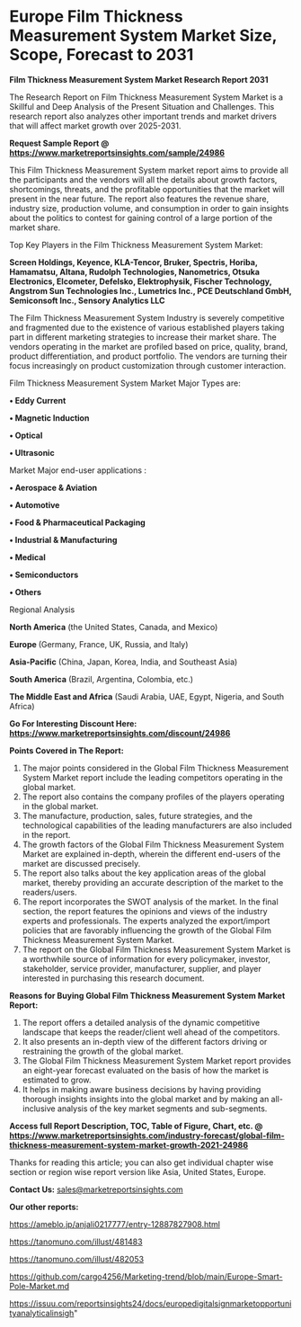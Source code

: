 # Europe Film Thickness Measurement System Market Size, Scope, Forecast to 2031

<strong>Film Thickness Measurement System Market Research Report 2031</strong>

The Research Report on Film Thickness Measurement System Market is a Skillful and Deep Analysis of the Present Situation and Challenges. This research report also analyzes other important trends and market drivers that will affect market growth over 2025-2031.

<strong>Request Sample Report @ <a href=https://www.marketreportsinsights.com/sample/24986>https://www.marketreportsinsights.com/sample/24986</a></strong>

This Film Thickness Measurement System market report aims to provide all the participants and the vendors will all the details about growth factors, shortcomings, threats, and the profitable opportunities that the market will present in the near future. The report also features the revenue share, industry size, production volume, and consumption in order to gain insights about the politics to contest for gaining control of a large portion of the market share.

Top Key Players in the Film Thickness Measurement System Market:

<strong>Screen Holdings, Keyence, KLA-Tencor, Bruker, Spectris, Horiba, Hamamatsu, Altana, Rudolph Technologies, Nanometrics, Otsuka Electronics, Elcometer, Defelsko, Elektrophysik, Fischer Technology, Angstrom Sun Technologies Inc., Lumetrics Inc., PCE Deutschland GmbH, Semiconsoft Inc., Sensory Analytics LLC</strong>

The Film Thickness Measurement System Industry is severely competitive and fragmented due to the existence of various established players taking part in different marketing strategies to increase their market share. The vendors operating in the market are profiled based on price, quality, brand, product differentiation, and product portfolio. The vendors are turning their focus increasingly on product customization through customer interaction.

Film Thickness Measurement System Market Major Types are:

<strong>• Eddy Current

• Magnetic Induction

• Optical

• Ultrasonic</strong>

Market Major end-user applications :

<strong>• Aerospace & Aviation

• Automotive

• Food & Pharmaceutical Packaging

• Industrial & Manufacturing

• Medical

• Semiconductors

• Others</strong>

Regional Analysis

</u><strong><b>North America</b></strong> (the United States, Canada, and Mexico)

<strong><b>Europe </b></strong>(Germany, France, UK, Russia, and Italy)

<strong><b>Asia-Pacific</b></strong> (China, Japan, Korea, India, and Southeast Asia)

<strong><b>South America</b></strong> (Brazil, Argentina, Colombia, etc.)

<strong><b>The Middle East and Africa</b></strong> (Saudi Arabia, UAE, Egypt, Nigeria, and South Africa)

<strong>Go For Interesting Discount Here: <a href=https://www.marketreportsinsights.com/discount/24986>https://www.marketreportsinsights.com/discount/24986</a></strong>

<strong>Points Covered in The Report:</strong>
<ol>
  <li>The major points considered in the Global Film Thickness Measurement System Market report include the leading competitors operating in the global market.</li>
  <li>The report also contains the company profiles of the players operating in the global market.</li>
  <li>The manufacture, production, sales, future strategies, and the technological capabilities of the leading manufacturers are also included in the report.</li>
  <li>The growth factors of the Global Film Thickness Measurement System Market are explained in-depth, wherein the different end-users of the market are discussed precisely.</li>
  <li>The report also talks about the key application areas of the global market, thereby providing an accurate description of the market to the readers/users.</li>
  <li>The report incorporates the SWOT analysis of the market. In the final section, the report features the opinions and views of the industry experts and professionals. The experts analyzed the export/import policies that are favorably influencing the growth of the Global Film Thickness Measurement System Market.</li>
  <li>The report on the Global Film Thickness Measurement System Market is a worthwhile source of information for every policymaker, investor, stakeholder, service provider, manufacturer, supplier, and player interested in purchasing this research document.</li>
</ol>
<strong>Reasons for Buying Global Film Thickness Measurement System Market Report:</strong>

<ol>
  <li>The report offers a detailed analysis of the dynamic competitive landscape that keeps the reader/client well ahead of the competitors.</li>
  <li>It also presents an in-depth view of the different factors driving or restraining the growth of the global market.</li>
  <li>The Global Film Thickness Measurement System Market report provides an eight-year forecast evaluated on the basis of how the market is estimated to grow.</li>
  <li>It helps in making aware business decisions by having providing thorough insights insights into the global market and by making an all-inclusive analysis of the key market segments and sub-segments.</li>
</ol>
<strong>Access full Report Description, TOC, Table of Figure, Chart, etc. @ <a href=https://www.marketreportsinsights.com/industry-forecast/global-film-thickness-measurement-system-market-growth-2021-24986>https://www.marketreportsinsights.com/industry-forecast/global-film-thickness-measurement-system-market-growth-2021-24986</a></strong>


Thanks for reading this article; you can also get individual chapter wise section or region wise report version like Asia, United States, Europe.

<strong>Contact Us:</strong>
sales@marketreportsinsights.com

<strong>Our other reports:</strong>

<a href=https://ameblo.jp/anjali0217777/entry-12887827908.html>https://ameblo.jp/anjali0217777/entry-12887827908.html</a>

<a href=https://tanomuno.com/illust/481483>https://tanomuno.com/illust/481483</a>

<a href=https://tanomuno.com/illust/482053>https://tanomuno.com/illust/482053</a>

<a href=https://github.com/cargo4256/Marketing-trend/blob/main/Europe-Smart-Pole-Market.md>https://github.com/cargo4256/Marketing-trend/blob/main/Europe-Smart-Pole-Market.md</a>

<a href=https://issuu.com/reportsinsights24/docs/europedigitalsignmarketopportunityanalyticalinsigh>https://issuu.com/reportsinsights24/docs/europedigitalsignmarketopportunityanalyticalinsigh</a>"
